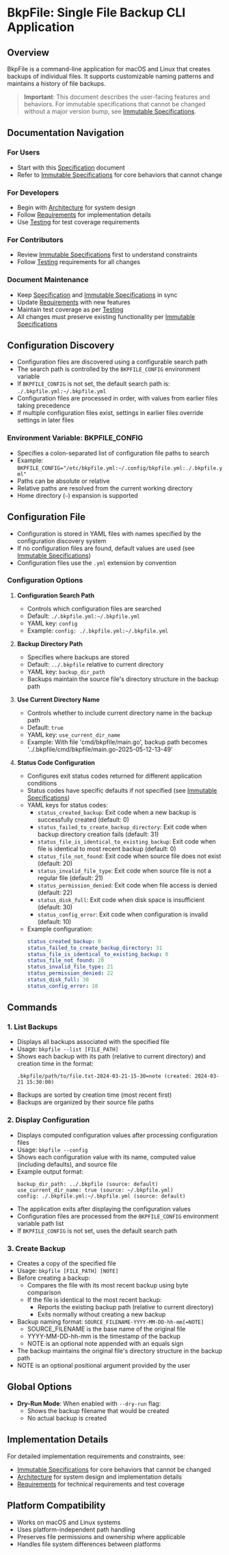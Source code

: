 # BkpFile: Single File Backup CLI Application

## Overview
BkpFile is a command-line application for macOS and Linux that creates backups of individual files. It supports customizable naming patterns and maintains a history of file backups.

> **Important**: This document describes the user-facing features and behaviors. For immutable specifications that cannot be changed without a major version bump, see [Immutable Specifications](immutable.md).

## Documentation Navigation

### For Users
- Start with this [Specification](specification.md) document
- Refer to [Immutable Specifications](immutable.md) for core behaviors that cannot change

### For Developers
- Begin with [Architecture](architecture.md) for system design
- Follow [Requirements](requirements.md) for implementation details
- Use [Testing](testing.md) for test coverage requirements

### For Contributors
- Review [Immutable Specifications](immutable.md) first to understand constraints
- Follow [Testing](testing.md) requirements for all changes

### Document Maintenance
- Keep [Specification](specification.md) and [Immutable Specifications](immutable.md) in sync
- Update [Requirements](requirements.md) with new features
- Maintain test coverage as per [Testing](testing.md)
- All changes must preserve existing functionality per [Immutable Specifications](immutable.md)

## Configuration Discovery
- Configuration files are discovered using a configurable search path
- The search path is controlled by the `BKPFILE_CONFIG` environment variable
- If `BKPFILE_CONFIG` is not set, the default search path is: `./.bkpfile.yml:~/.bkpfile.yml`
- Configuration files are processed in order, with values from earlier files taking precedence
- If multiple configuration files exist, settings in earlier files override settings in later files

### Environment Variable: BKPFILE_CONFIG
- Specifies a colon-separated list of configuration file paths to search
- Example: `BKPFILE_CONFIG="/etc/bkpfile.yml:~/.config/bkpfile.yml:./.bkpfile.yml"`
- Paths can be absolute or relative
- Relative paths are resolved from the current working directory
- Home directory (`~`) expansion is supported

## Configuration File
- Configuration is stored in YAML files with names specified by the configuration discovery system
- If no configuration files are found, default values are used (see [Immutable Specifications](immutable.md#configuration-defaults))
- Configuration files use the `.yml` extension by convention

### Configuration Options
1. **Configuration Search Path**
   - Controls which configuration files are searched
   - Default: `./.bkpfile.yml:~/.bkpfile.yml`
   - YAML key: `config`
   - Example: `config: ./.bkpfile.yml:~/.bkpfile.yml`

2. **Backup Directory Path**
   - Specifies where backups are stored
   - Default: `../.bkpfile` relative to current directory
   - YAML key: `backup_dir_path`
   - Backups maintain the source file's directory structure in the backup path

3. **Use Current Directory Name**
   - Controls whether to include current directory name in the backup path
   - Default: `true`
   - YAML key: `use_current_dir_name`
   - Example: With file 'cmd/bkpfile/main.go', backup path becomes '../.bkpfile/cmd/bkpfile/main.go-2025-05-12-13-49'

4. **Status Code Configuration**
   - Configures exit status codes returned for different application conditions
   - Status codes have specific defaults if not specified (see [Immutable Specifications](immutable.md#configuration-defaults))
   - YAML keys for status codes:
     - `status_created_backup`: Exit code when a new backup is successfully created (default: 0)
     - `status_failed_to_create_backup_directory`: Exit code when backup directory creation fails (default: 31)
     - `status_file_is_identical_to_existing_backup`: Exit code when file is identical to most recent backup (default: 0)
     - `status_file_not_found`: Exit code when source file does not exist (default: 20)
     - `status_invalid_file_type`: Exit code when source file is not a regular file (default: 21)
     - `status_permission_denied`: Exit code when file access is denied (default: 22)
     - `status_disk_full`: Exit code when disk space is insufficient (default: 30)
     - `status_config_error`: Exit code when configuration is invalid (default: 10)
   - Example configuration:
     ```yaml
     status_created_backup: 0
     status_failed_to_create_backup_directory: 31
     status_file_is_identical_to_existing_backup: 0
     status_file_not_found: 20
     status_invalid_file_type: 21
     status_permission_denied: 22
     status_disk_full: 30
     status_config_error: 10
     ```

## Commands

### 1. List Backups
- Displays all backups associated with the specified file
- Usage: `bkpfile --list [FILE_PATH]`
- Shows each backup with its path (relative to current directory) and creation time in the format:
  ```
  .bkpfile/path/to/file.txt-2024-03-21-15-30=note (created: 2024-03-21 15:30:00)
  ```
- Backups are sorted by creation time (most recent first)
- Backups are organized by their source file paths

### 2. Display Configuration
- Displays computed configuration values after processing configuration files
- Usage: `bkpfile --config`
- Shows each configuration value with its name, computed value (including defaults), and source file
- Example output format:
  ```
  backup_dir_path: ../.bkpfile (source: default)
  use_current_dir_name: true (source: ~/.bkpfile.yml)
  config: ./.bkpfile.yml:~/.bkpfile.yml (source: default)
  ```
- The application exits after displaying the configuration values
- Configuration files are processed from the `BKPFILE_CONFIG` environment variable path list
- If `BKPFILE_CONFIG` is not set, uses the default search path

### 3. Create Backup
- Creates a copy of the specified file
- Usage: `bkpfile [FILE_PATH] [NOTE]`
- Before creating a backup:
  - Compares the file with its most recent backup using byte comparison
  - If the file is identical to the most recent backup:
    - Reports the existing backup path (relative to current directory)
    - Exits normally without creating a new backup
- Backup naming format: `SOURCE_FILENAME-YYYY-MM-DD-hh-mm[=NOTE]`
  - SOURCE_FILENAME is the base name of the original file
  - YYYY-MM-DD-hh-mm is the timestamp of the backup
  - NOTE is an optional note appended with an equals sign
- The backup maintains the original file's directory structure in the backup path
- NOTE is an optional positional argument provided by the user

## Global Options
- **Dry-Run Mode**: When enabled with `--dry-run` flag:
  - Shows the backup filename that would be created
  - No actual backup is created

## Implementation Details
For detailed implementation requirements and constraints, see:
- [Immutable Specifications](immutable.md) for core behaviors that cannot be changed
- [Architecture](architecture.md) for system design and implementation details
- [Requirements](requirements.md) for technical requirements and test coverage

## Platform Compatibility
- Works on macOS and Linux systems
- Uses platform-independent path handling
- Preserves file permissions and ownership where applicable
- Handles file system differences between platforms
